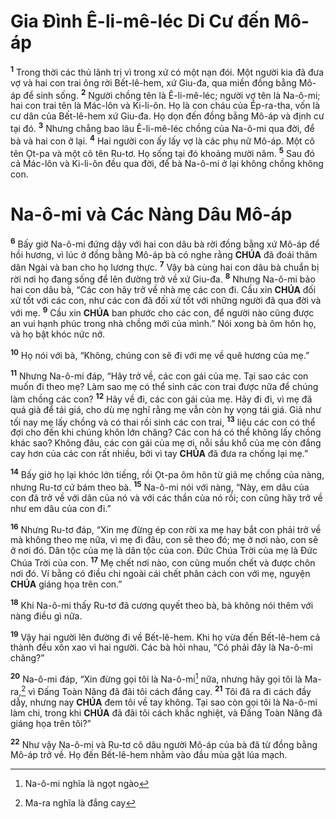 # Gia Đình Ê-li-mê-léc Di Cư đến Mô-áp

<sup><b>1</b></sup> Trong thời các thủ lãnh trị vì trong xứ có một nạn đói. Một người kia đã đưa vợ và hai con trai ông rời Bết-lê-hem, xứ Giu-đa, qua miền đồng bằng Mô-áp để sinh sống. <sup><b>2</b></sup> Người chồng tên là Ê-li-mê-léc; người vợ tên là Na-ô-mi; hai con trai tên là Mác-lôn và Ki-li-ôn. Họ là con cháu của Ép-ra-tha, vốn là cư dân của Bết-lê-hem xứ Giu-đa. Họ dọn đến đồng bằng Mô-áp và định cư tại đó. <sup><b>3</b></sup> Nhưng chẳng bao lâu Ê-li-mê-léc chồng của Na-ô-mi qua đời, để bà và hai con ở lại. <sup><b>4</b></sup> Hai người con ấy lấy vợ là các phụ nữ Mô-áp. Một cô tên Ọt-pa và một cô tên Ru-tơ. Họ sống tại đó khoảng mười năm. <sup><b>5</b></sup> Sau đó cả Mác-lôn và Ki-li-ôn đều qua đời, để bà Na-ô-mi ở lại không chồng không con.

# Na-ô-mi và Các Nàng Dâu Mô-áp

<sup><b>6</b></sup> Bấy giờ Na-ô-mi đứng dậy với hai con dâu bà rời đồng bằng xứ Mô-áp để hồi hương, vì lúc ở đồng bằng Mô-áp bà có nghe rằng **CHÚA** đã đoái thăm dân Ngài và ban cho họ lương thực. <sup><b>7</b></sup> Vậy bà cùng hai con dâu bà chuẩn bị rời nơi họ đang sống để lên đường trở về xứ Giu-đa. <sup><b>8</b></sup> Nhưng Na-ô-mi bảo hai con dâu bà, “Các con hãy trở về nhà mẹ các con đi. Cầu xin **CHÚA** đối xử tốt với các con, như các con đã đối xử tốt với những người đã qua đời và với mẹ. <sup><b>9</b></sup> Cầu xin **CHÚA** ban phước cho các con, để người nào cũng được an vui hạnh phúc trong nhà chồng mới của mình.” Nói xong bà ôm hôn họ, và họ bật khóc nức nở.

<sup><b>10</b></sup> Họ nói với bà, “Không, chúng con sẽ đi với mẹ về quê hương của mẹ.”

<sup><b>11</b></sup> Nhưng Na-ô-mi đáp, “Hãy trở về, các con gái của mẹ. Tại sao các con muốn đi theo mẹ? Làm sao mẹ có thể sinh các con trai được nữa để chúng làm chồng các con? <sup><b>12</b></sup> Hãy về đi, các con gái của mẹ. Hãy đi đi, vì mẹ đã quá già để tái giá, cho dù mẹ nghĩ rằng mẹ vẫn còn hy vọng tái giá. Giả như tối nay mẹ lấy chồng và có thai rồi sinh các con trai, <sup><b>13</b></sup> liệu các con có thể đợi cho đến khi chúng khôn lớn chăng? Các con há có thể không lấy chồng khác sao? Không đâu, các con gái của mẹ ơi, nỗi sầu khổ của mẹ còn đắng cay hơn của các con rất nhiều, bởi vì tay **CHÚA** đã đưa ra chống lại mẹ.”

<sup><b>14</b></sup> Bấy giờ họ lại khóc lớn tiếng, rồi Ọt-pa ôm hôn từ giã mẹ chồng của nàng, nhưng Ru-tơ cứ bám theo bà. <sup><b>15</b></sup> Na-ô-mi nói với nàng, “Này, em dâu của con đã trở về với dân của nó và với các thần của nó rồi; con cũng hãy trở về như em dâu của con đi.”

<sup><b>16</b></sup> Nhưng Ru-tơ đáp, “Xin mẹ đừng ép con rời xa mẹ hay bắt con phải trở về mà không theo mẹ nữa, vì mẹ đi đâu, con sẽ theo đó; mẹ ở nơi nào, con sẽ ở nơi đó. Dân tộc của mẹ là dân tộc của con. Đức Chúa Trời của mẹ là Đức Chúa Trời của con. <sup><b>17</b></sup> Mẹ chết nơi nào, con cũng muốn chết và được chôn nơi đó. Ví bằng có điều chi ngoài cái chết phân cách con với mẹ, nguyện **CHÚA** giáng họa trên con.”

<sup><b>18</b></sup> Khi Na-ô-mi thấy Ru-tơ đã cương quyết theo bà, bà không nói thêm với nàng điều gì nữa.

<sup><b>19</b></sup> Vậy hai người lên đường đi về Bết-lê-hem. Khi họ vừa đến Bết-lê-hem cả thành đều xôn xao vì hai người. Các bà hỏi nhau, “Có phải đây là Na-ô-mi chăng?”

<sup><b>20</b></sup> Na-ô-mi đáp, “Xin đừng gọi tôi là Na-ô-mi[^1-2ce63151-437b-440e-a9ae-03e896f797dc] nữa, nhưng hãy gọi tôi là Ma-ra,[^2-2ce63151-437b-440e-a9ae-03e896f797dc] vì Đấng Toàn Năng đã đãi tôi cách đắng cay. <sup><b>21</b></sup> Tôi đã ra đi cách đầy dẫy, nhưng nay **CHÚA** đem tôi về tay không. Tại sao còn gọi tôi là Na-ô-mi làm chi, trong khi **CHÚA** đã đãi tôi cách khắc nghiệt, và Đấng Toàn Năng đã giáng họa trên tôi?”

<sup><b>22</b></sup> Như vậy Na-ô-mi và Ru-tơ cô dâu người Mô-áp của bà đã từ đồng bằng Mô-áp trở về. Họ đến Bết-lê-hem nhằm vào đầu mùa gặt lúa mạch.

[^1-2ce63151-437b-440e-a9ae-03e896f797dc]: Na-ô-mi nghĩa là ngọt ngào

[^2-2ce63151-437b-440e-a9ae-03e896f797dc]: Ma-ra nghĩa là đắng cay

